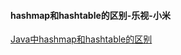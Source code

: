 #### hashmap和hashtable的区别-乐视-小米

[Java中hashmap和hashtable的区别](http://www.233.com/ncre2/JAVA/jichu/20100717/084230917.html)
